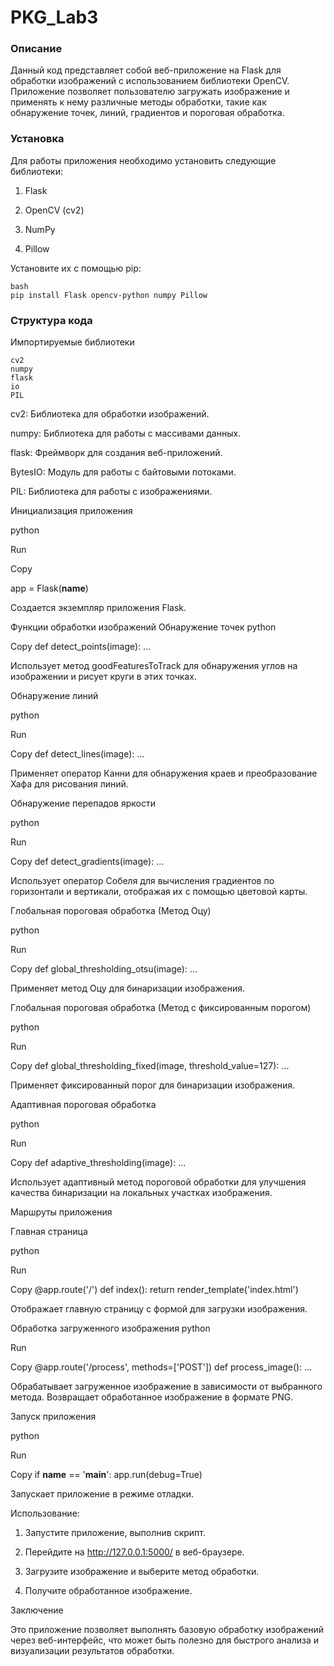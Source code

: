 # PKG_Lab3

### Описание

Данный код представляет собой веб-приложение на Flask для обработки изображений с использованием библиотеки OpenCV. Приложение позволяет пользователю загружать изображение и применять к нему различные методы обработки, такие как обнаружение точек, линий, градиентов и пороговая обработка.

### Установка
Для работы приложения необходимо установить следующие библиотеки:

1) Flask

2) OpenCV (cv2)

3) NumPy

4) Pillow

Установите их с помощью pip:

```
bash
pip install Flask opencv-python numpy Pillow
```

### Структура кода

Импортируемые библиотеки
```
cv2
numpy
flask
io
PIL
```

cv2: Библиотека для обработки изображений.

numpy: Библиотека для работы с массивами данных.

flask: Фреймворк для создания веб-приложений.

BytesIO: Модуль для работы с байтовыми потоками.

PIL: Библиотека для работы с изображениями.

Инициализация приложения

python

Run

Copy

app = Flask(__name__)

Создается экземпляр приложения Flask.

Функции обработки изображений
Обнаружение точек
python

Copy
def detect_points(image):
    ...
    
Использует метод goodFeaturesToTrack для обнаружения углов на изображении и рисует круги в этих точках.

Обнаружение линий

python

Run

Copy
def detect_lines(image):
    ...
    
Применяет оператор Канни для обнаружения краев и преобразование Хафа для рисования линий.

Обнаружение перепадов яркости

python

Run

Copy
def detect_gradients(image):
    ...
    
Использует оператор Собеля для вычисления градиентов по горизонтали и вертикали, отображая их с помощью цветовой карты.

Глобальная пороговая обработка (Метод Оцу)

python

Run

Copy
def global_thresholding_otsu(image):
    ...
    
Применяет метод Оцу для бинаризации изображения.

Глобальная пороговая обработка (Метод с фиксированным порогом)

python

Run

Copy
def global_thresholding_fixed(image, threshold_value=127):
    ...
    
Применяет фиксированный порог для бинаризации изображения.

Адаптивная пороговая обработка

python

Run

Copy
def adaptive_thresholding(image):
    ...
    
Использует адаптивный метод пороговой обработки для улучшения качества бинаризации на локальных участках изображения.

Маршруты приложения

Главная страница

python

Run

Copy
@app.route('/')
def index():
    return render_template('index.html')
    
Отображает главную страницу с формой для загрузки изображения.

Обработка загруженного изображения
python

Run

Copy
@app.route('/process', methods=['POST'])
def process_image():
    ...
    
Обрабатывает загруженное изображение в зависимости от выбранного метода. Возвращает обработанное изображение в формате PNG.

Запуск приложения

python

Run

Copy
if __name__ == '__main__':
    app.run(debug=True)
    
Запускает приложение в режиме отладки.

Использование:

1) Запустите приложение, выполнив скрипт.
  
2) Перейдите на http://127.0.0.1:5000/ в веб-браузере.
  
3) Загрузите изображение и выберите метод обработки.
  
4) Получите обработанное изображение.
   
Заключение

Это приложение позволяет выполнять базовую обработку изображений через веб-интерфейс, что может быть полезно для быстрого анализа и визуализации результатов обработки.
